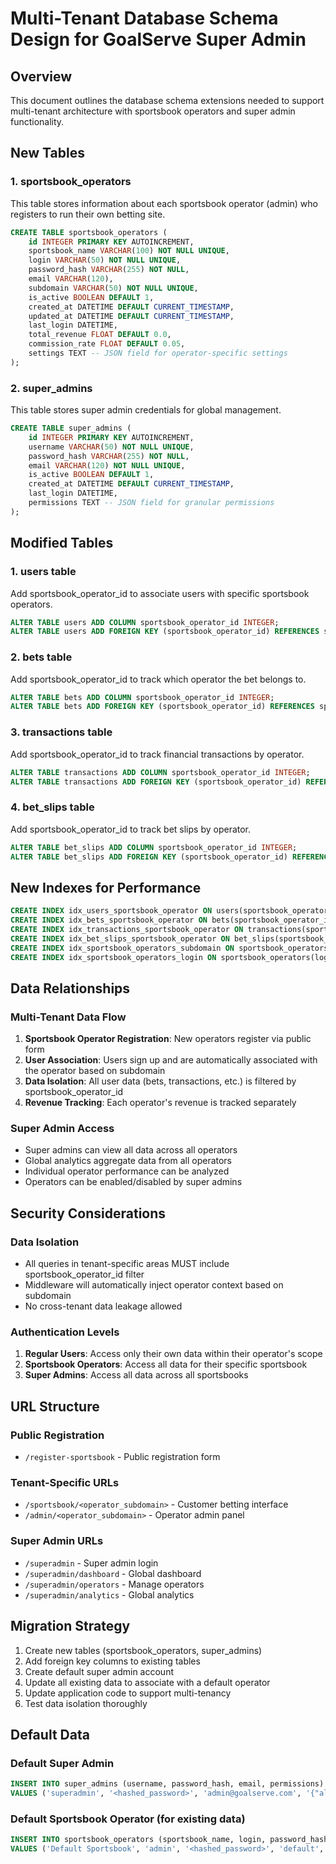 # Multi-Tenant Database Schema Design for GoalServe Super Admin

## Overview
This document outlines the database schema extensions needed to support multi-tenant architecture with sportsbook operators and super admin functionality.

## New Tables

### 1. sportsbook_operators
This table stores information about each sportsbook operator (admin) who registers to run their own betting site.

```sql
CREATE TABLE sportsbook_operators (
    id INTEGER PRIMARY KEY AUTOINCREMENT,
    sportsbook_name VARCHAR(100) NOT NULL UNIQUE,
    login VARCHAR(50) NOT NULL UNIQUE,
    password_hash VARCHAR(255) NOT NULL,
    email VARCHAR(120),
    subdomain VARCHAR(50) NOT NULL UNIQUE,
    is_active BOOLEAN DEFAULT 1,
    created_at DATETIME DEFAULT CURRENT_TIMESTAMP,
    updated_at DATETIME DEFAULT CURRENT_TIMESTAMP,
    last_login DATETIME,
    total_revenue FLOAT DEFAULT 0.0,
    commission_rate FLOAT DEFAULT 0.05,
    settings TEXT -- JSON field for operator-specific settings
);
```

### 2. super_admins
This table stores super admin credentials for global management.

```sql
CREATE TABLE super_admins (
    id INTEGER PRIMARY KEY AUTOINCREMENT,
    username VARCHAR(50) NOT NULL UNIQUE,
    password_hash VARCHAR(255) NOT NULL,
    email VARCHAR(120) NOT NULL UNIQUE,
    is_active BOOLEAN DEFAULT 1,
    created_at DATETIME DEFAULT CURRENT_TIMESTAMP,
    last_login DATETIME,
    permissions TEXT -- JSON field for granular permissions
);
```

## Modified Tables

### 1. users table
Add sportsbook_operator_id to associate users with specific sportsbook operators.

```sql
ALTER TABLE users ADD COLUMN sportsbook_operator_id INTEGER;
ALTER TABLE users ADD FOREIGN KEY (sportsbook_operator_id) REFERENCES sportsbook_operators(id);
```

### 2. bets table
Add sportsbook_operator_id to track which operator the bet belongs to.

```sql
ALTER TABLE bets ADD COLUMN sportsbook_operator_id INTEGER;
ALTER TABLE bets ADD FOREIGN KEY (sportsbook_operator_id) REFERENCES sportsbook_operators(id);
```

### 3. transactions table
Add sportsbook_operator_id to track financial transactions by operator.

```sql
ALTER TABLE transactions ADD COLUMN sportsbook_operator_id INTEGER;
ALTER TABLE transactions ADD FOREIGN KEY (sportsbook_operator_id) REFERENCES sportsbook_operators(id);
```

### 4. bet_slips table
Add sportsbook_operator_id to track bet slips by operator.

```sql
ALTER TABLE bet_slips ADD COLUMN sportsbook_operator_id INTEGER;
ALTER TABLE bet_slips ADD FOREIGN KEY (sportsbook_operator_id) REFERENCES sportsbook_operators(id);
```

## New Indexes for Performance

```sql
CREATE INDEX idx_users_sportsbook_operator ON users(sportsbook_operator_id);
CREATE INDEX idx_bets_sportsbook_operator ON bets(sportsbook_operator_id);
CREATE INDEX idx_transactions_sportsbook_operator ON transactions(sportsbook_operator_id);
CREATE INDEX idx_bet_slips_sportsbook_operator ON bet_slips(sportsbook_operator_id);
CREATE INDEX idx_sportsbook_operators_subdomain ON sportsbook_operators(subdomain);
CREATE INDEX idx_sportsbook_operators_login ON sportsbook_operators(login);
```

## Data Relationships

### Multi-Tenant Data Flow
1. **Sportsbook Operator Registration**: New operators register via public form
2. **User Association**: Users sign up and are automatically associated with the operator based on subdomain
3. **Data Isolation**: All user data (bets, transactions, etc.) is filtered by sportsbook_operator_id
4. **Revenue Tracking**: Each operator's revenue is tracked separately

### Super Admin Access
- Super admins can view all data across all operators
- Global analytics aggregate data from all operators
- Individual operator performance can be analyzed
- Operators can be enabled/disabled by super admins

## Security Considerations

### Data Isolation
- All queries in tenant-specific areas MUST include sportsbook_operator_id filter
- Middleware will automatically inject operator context based on subdomain
- No cross-tenant data leakage allowed

### Authentication Levels
1. **Regular Users**: Access only their own data within their operator's scope
2. **Sportsbook Operators**: Access all data for their specific sportsbook
3. **Super Admins**: Access all data across all sportsbooks

## URL Structure

### Public Registration
- `/register-sportsbook` - Public registration form

### Tenant-Specific URLs
- `/sportsbook/<operator_subdomain>` - Customer betting interface
- `/admin/<operator_subdomain>` - Operator admin panel

### Super Admin URLs
- `/superadmin` - Super admin login
- `/superadmin/dashboard` - Global dashboard
- `/superadmin/operators` - Manage operators
- `/superadmin/analytics` - Global analytics

## Migration Strategy

1. Create new tables (sportsbook_operators, super_admins)
2. Add foreign key columns to existing tables
3. Create default super admin account
4. Update all existing data to associate with a default operator
5. Update application code to support multi-tenancy
6. Test data isolation thoroughly

## Default Data

### Default Super Admin
```sql
INSERT INTO super_admins (username, password_hash, email, permissions) 
VALUES ('superadmin', '<hashed_password>', 'admin@goalserve.com', '{"all": true}');
```

### Default Sportsbook Operator (for existing data)
```sql
INSERT INTO sportsbook_operators (sportsbook_name, login, password_hash, subdomain, email) 
VALUES ('Default Sportsbook', 'admin', '<hashed_password>', 'default', 'admin@default.com');
```


